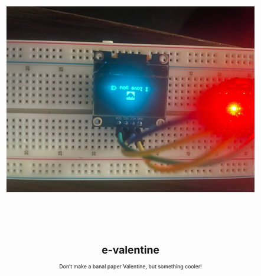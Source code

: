 <body>
	<style>
		.rotate {
		    -webkit-transform: rotate(90deg);
		    -moz-transform: rotate(90deg);
		    -o-transform: rotate(90deg);
		    -ms-transform: rotate(90deg);
		    transform: rotate(90deg);
		}
	</style>
	<table align="center">
		<img src="https://github.com/xXxCLOTIxXx/e-valentine/blob/main/img.jpg" class="rotate">
	</table>
  <h1 align="center">e-valentine</h1>
  <p align="center">Don’t make a banal paper Valentine, but something cooler!</p>
</body>
